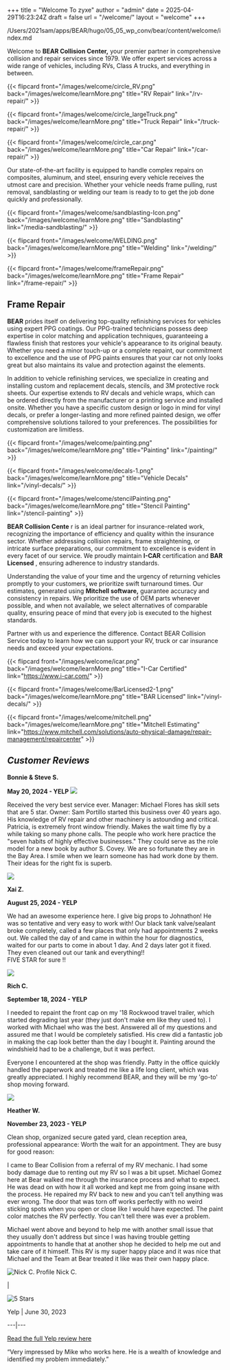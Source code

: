 +++
title = "Welcome To zyxe"
author = "admin"
date = 2025-04-29T16:23:24Z
draft = false
url = "/welcome/"
layout = "welcome"
+++

/Users/2021sam/apps/BEAR/hugo/05_05_wp_conv/bear/content/welcome/index.md

Welcome to **BEAR Collision Center,** your premier partner in comprehensive
collision and repair services since 1979. We offer expert services across a
wide range of vehicles, including RVs, Class A trucks, and everything in
between.


{{< flipcard front="/images/welcome/circle_RV.png" back="/images/welcome/learnMore.png" title="RV Repair" link="/rv-repair/" >}}

{{< flipcard front="/images/welcome/circle_largeTruck.png" back="/images/welcome/learnMore.png" title="Truck Repair" link="/truck-repair/" >}}

{{< flipcard front="/images/welcome/circle_car.png" back="/images/welcome/learnMore.png" title="Car Repair" link="/car-repair/" >}}


Our state-of-the-art facility is equipped to handle complex repairs on
composites, aluminum, and steel, ensuring every vehicle receives the utmost
care and precision. Whether your vehicle needs frame pulling, rust removal,
sandblasting or welding our team is ready to to get the job done quickly and
professionally.

{{< flipcard front="/images/welcome/sandblasting-Icon.png" back="/images/welcome/learnMore.png" title="Sandblasting" link="/media-sandblasting/" >}}

{{< flipcard front="/images/welcome/WELDING.png" back="/images/welcome/learnMore.png" title="Welding" link="/welding/" >}}

{{< flipcard front="/images/welcome/frameRepair.png" back="/images/welcome/learnMore.png" title="Frame Repair" link="/frame-repair/" >}}


## Frame Repair

**BEAR** prides itself on delivering top-quality refinishing services for
vehicles using expert PPG coatings. Our PPG-trained technicians possess deep
expertise in color matching and application techniques, guaranteeing a
flawless finish that restores your vehicle's appearance to its original
beauty. Whether you need a minor touch-up or a complete repaint, our
commitment to excellence and the use of PPG paints ensures that your car not
only looks great but also maintains its value and protection against the
elements.

In addition to vehicle refinishing services, we specialize in creating and
installing custom and replacement decals, stencils, and 3M protective rock
sheets. Our expertise extends to RV decals and vehicle wraps, which can be
ordered directly from the manufacturer or a printing service and installed
onsite. Whether you have a specific custom design or logo in mind for vinyl
decals, or prefer a longer-lasting and more refined painted design, we offer
comprehensive solutions tailored to your preferences. The possibilities for
customization are limitless.



{{< flipcard front="/images/welcome/painting.png" back="/images/welcome/learnMore.png" title="Painting" link="/painting/" >}}

{{< flipcard front="/images/welcome/decals-1.png" back="/images/welcome/learnMore.png" title="Vehicle Decals" link="/vinyl-decals/" >}}

{{< flipcard front="/images/welcome/stencilPainting.png" back="/images/welcome/learnMore.png" title="Stencil Painting" link="/stencil-painting" >}}
 

**BEAR Collision Cente** r is an ideal partner for insurance-related work,
recognizing the importance of efficiency and quality within the insurance
sector. Whether addressing collision repairs, frame straightening, or
intricate surface preparations, our commitment to excellence is evident in
every facet of our service. We proudly maintain **I-CAR** certification and
**BAR Licensed** , ensuring adherence to industry standards.

Understanding the value of your time and the urgency of returning vehicles
promptly to your customers, we prioritize swift turnaround times. Our
estimates, generated using **Mitchell software,** guarantee accuracy and
consistency in repairs. We prioritize the use of OEM parts whenever possible,
and when not available, we select alternatives of comparable quality, ensuring
peace of mind that every job is executed to the highest standards.

Partner with us and experience the difference. Contact BEAR Collision Service
today to learn how we can support your RV, truck or car insurance needs and
exceed your expectations.

{{< flipcard front="/images/welcome/icar.png" back="/images/welcome/learnMore.png" title="I-Car Certified" link="https://www.i-car.com/" >}}

{{< flipcard front="/images/welcome/BarLicensed2-1.png" back="/images/welcome/learnMore.png" title="BAR Licensed" link="/vinyl-decals/" >}}

{{< flipcard front="/images/welcome/mitchell.png" back="/images/welcome/learnMore.png" title="Mitchell Estimating" link="https://www.mitchell.com/solutions/auto-physical-damage/repair-management/repaircenter" >}}




## **_Customer Reviews_**


**Bonnie & Steve S.**

**May 20, 2024 - YELP**
![](/images/welcome/image.png)

Received the very best service ever. Manager: Michael Flores has skill sets
that are 5 star. Owner: Sam Portillo started this business over 40 years ago.
His knowledge of RV repair and other machinery is astounding and critical.
Patricia, is extremely front window friendly. Makes the wait time fly by a
while taking so many phone calls. The people who work here practice the "seven
habits of highly effective businesses." They could serve as the role model for
a new book by author S. Covey. We are so fortunate they are in the Bay Area. I
smile when we learn someone has had work done by them. Their ideas for the
right fix is superb.

![](/images/welcome/image.png)

**Xai Z.**

**August 25, 2024 - YELP**

We had an awesome experience here. I give big props to Johnathon! He was so
tentative and very easy to work with! Our black tank valve/sealant broke
completely, called a few places that only had appointments 2 weeks out. We
called the day of and came in within the hour for diagnostics, waited for our
parts to come in about 1 day. And 2 days later got it fixed. They even cleaned
out our tank and everything!!  
FIVE STAR for sure !!

![](/images/welcome/image.png)

**Rich C.**

**September 18, 2024 - YELP**

I needed to repaint the front cap on my '18 Rockwood travel trailer, which
started degrading last year (they just don't make em like they used to). I
worked with Michael who was the best. Answered all of my questions and assured
me that I would be completely satisfied. His crew did a fantastic job in
making the cap look better than the day I bought it. Painting around the
windshield had to be a challenge, but it was perfect.  
  
Everyone I encountered at the shop was friendly. Patty in the office quickly
handled the paperwork and treated me like a life long client, which was
greatly appreciated. I highly recommend BEAR, and they will be my 'go-to' shop
moving forward.

![](/images/welcome/image.png)

**Heather W.**

**November 23, 2023 - YELP**

Clean shop, organized secure gated yard, clean reception area, professional
appearance: Worth the wait for an appointment. They are busy for good reason:  
  
I came to Bear Collision from a referral of my RV mechanic. I had some body
damage due to renting out my RV so I was a bit upset. Michael Gomez here at
Bear walked me through the insurance process and what to expect. He was dead
on with how it all worked and kept me from going insane with the process. He
repaired my RV back to new and you can't tell anything was ever wrong. The
door that was torn off works perfectly with no weird sticking spots when you
open or close like I would have expected. The paint color matches the RV
perfectly. You can't tell there was ever a problem.  
  
Michael went above and beyond to help me with another small issue that they
usually don't address but since I was having trouble getting appointments to
handle that at another shop he decided to help me out and take care of it
himself. This RV is my super happy place and it was nice that Michael and the
Team at Bear treated it like was their own happy place.

![Nick C. Profile](/images/welcome/image-5.png)
Nick C.

|

![5 Stars](https://cabear.com/wp-content/uploads/2024/12/image-3.png)

Yelp | June 30, 2023  
  
---|---
  
[Read the full Yelp review here](https://www.yelp.com/biz/bear-collision-and-service-center-hayward-6?hrid=K_R5r4bNUdkb3xUMR8dYtA&utm_campaign=www_review_share_popup&utm_medium=copy_link&utm_source=\(direct\))

“Very impressed by Mike who works here. He is a wealth of knowledge and identified my problem immediately.”
